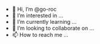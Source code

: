 - 👋 Hi, I’m @go-roc
- 👀 I’m interested in ...
- 🌱 I’m currently learning ...
- 💞️ I’m looking to collaborate on ...
- 📫 How to reach me ...

<!---
go-roc/go-roc is a ✨ special ✨ repository because its `README.md` (this file) appears on your GitHub profile.
You can click the Preview link to take a look at your changes.
--->
